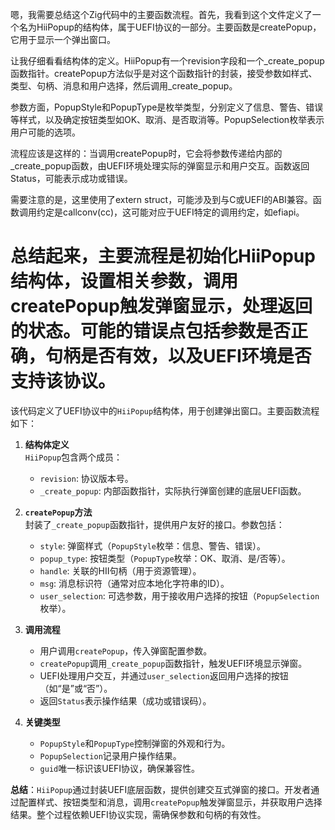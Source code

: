 嗯，我需要总结这个Zig代码中的主要函数流程。首先，我看到这个文件定义了一个名为HiiPopup的结构体，属于UEFI协议的一部分。主要函数是createPopup，它用于显示一个弹出窗口。

让我仔细看看结构体的定义。HiiPopup有一个revision字段和一个_create_popup函数指针。createPopup方法似乎是对这个函数指针的封装，接受参数如样式、类型、句柄、消息和用户选择，然后调用_create_popup。

参数方面，PopupStyle和PopupType是枚举类型，分别定义了信息、警告、错误等样式，以及确定按钮类型如OK、取消、是否取消等。PopupSelection枚举表示用户可能的选项。

流程应该是这样的：当调用createPopup时，它会将参数传递给内部的_create_popup函数，由UEFI环境处理实际的弹窗显示和用户交互。函数返回Status，可能表示成功或错误。

需要注意的是，这里使用了extern struct，可能涉及到与C或UEFI的ABI兼容。函数调用约定是callconv(cc)，这可能对应于UEFI特定的调用约定，如efiapi。

总结起来，主要流程是初始化HiiPopup结构体，设置相关参数，调用createPopup触发弹窗显示，处理返回的状态。可能的错误点包括参数是否正确，句柄是否有效，以及UEFI环境是否支持该协议。
================================================
该代码定义了UEFI协议中的`HiiPopup`结构体，用于创建弹出窗口。主要函数流程如下：

1. **结构体定义**  
   `HiiPopup`包含两个成员：
   - `revision`: 协议版本号。
   - `_create_popup`: 内部函数指针，实际执行弹窗创建的底层UEFI函数。

2. **`createPopup`方法**  
   封装了`_create_popup`函数指针，提供用户友好的接口。参数包括：
   - `style`: 弹窗样式（`PopupStyle`枚举：信息、警告、错误）。
   - `popup_type`: 按钮类型（`PopupType`枚举：OK、取消、是/否等）。
   - `handle`: 关联的HII句柄（用于资源管理）。
   - `msg`: 消息标识符（通常对应本地化字符串的ID）。
   - `user_selection`: 可选参数，用于接收用户选择的按钮（`PopupSelection`枚举）。

3. **调用流程**  
   - 用户调用`createPopup`，传入弹窗配置参数。
   - `createPopup`调用`_create_popup`函数指针，触发UEFI环境显示弹窗。
   - UEFI处理用户交互，并通过`user_selection`返回用户选择的按钮（如“是”或“否”）。
   - 返回`Status`表示操作结果（成功或错误码）。

4. **关键类型**  
   - `PopupStyle`和`PopupType`控制弹窗的外观和行为。
   - `PopupSelection`记录用户操作结果。
   - `guid`唯一标识该UEFI协议，确保兼容性。

**总结**：`HiiPopup`通过封装UEFI底层函数，提供创建交互式弹窗的接口。开发者通过配置样式、按钮类型和消息，调用`createPopup`触发弹窗显示，并获取用户选择结果。整个过程依赖UEFI协议实现，需确保参数和句柄的有效性。